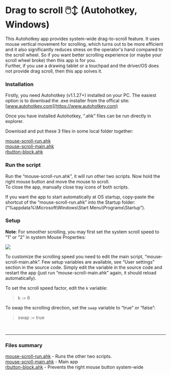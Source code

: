 # Drag to scroll  🖱️↕ (Autohotkey, Windows)
This Autohotkey app provides system-wide drag-to-scroll feature. It uses mouse vertical movement for scrolling, which turns out to be more efficient and it also significantly reduces stress on the operator's hand compared to the scroll wheel. So if you want better scrolling experience (or maybe your scroll wheel broke) then this app is for you.  
Further, if you use a drawing tablet or a touchpad and the driver/OS does not provide drag scroll, then this app solves it.

### Installation
Firstly, you need Autohotkey (v1.1.27+) installed on your PC. The easiest option is to download the .exe installer from the offical site: [www.autohotkey.com](https://www.autohotkey.com)  

Once you have installed Autohotkey, “.ahk” files can be run directly in explorer.  

Download and put these 3 files in some local folder together:  

[mouse-scroll-run.ahk](mouse-scroll-run.ahk)  
[mouse-scroll-main.ahk](mouse-scroll-main.ahk)  
[rbutton-block.ahk](rbutton-block.ahk)  


### Run the script

Run the “mouse-scroll-run.ahk”, it will run other two scripts.  Now hold the right mouse button and move the mouse to scroll.  
To close the app, manually close tray icons of both scripts.  

If you want the app to start automatically at OS startup, copy-paste the shortcut of the “mouse-scroll-run.ahk” into the Startup folder:  
 (“%appdata%\Microsoft\Windows\Start Menu\Programs\Startup”).  

### Setup 
**Note**: For smoother scrolling, you may first set the system scroll speed to “1” or “2” in system Mouse Properties:   

<img src="./img/wheel.png">  
 
To customize the scrolling speed you need to edit the main script, “mouse-scroll-main.ahk”.
Few setup variables are available, see “User settings” section in the source code. Simply edit the variable in the source code and restart the app 
(just run “mouse-scroll-main.ahk” again, it should reload automatically).

To set the scroll speed factor, edit the `k` variable:  
> k := 6  

To swap the scrolling direction, set the `swap` variable to “true” or “false”:
> swap := true

<br>

---

### Files summary
[mouse-scroll-run.ahk](mouse-scroll-run.ahk)  - Runs the other two scripts.  
[mouse-scroll-main.ahk](mouse-scroll-main.ahk)  - Main app  
[rbutton-block.ahk](rbutton-block.ahk)  - Prevents the right mouse button system-wide  

